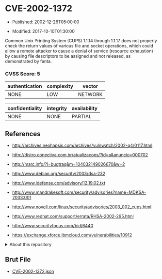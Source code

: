 # CVE-2002-1372

- Published: 2002-12-26T05:00:00

- Modified: 2017-10-10T01:30:00

Common Unix Printing System (CUPS) 1.1.14 through 1.1.17 does not properly check the return values of various file and socket operations, which could allow a remote attacker to cause a denial of service (resource exhaustion) by causing file descriptors to be assigned and not released, as demonstrated by fanta.

### CVSS Score: **5**

| authentication | complexity | vector |
| --- | --- | --- |
| NONE | LOW | NETWORK |

| confidentiality | integrity | availability |
| --- | --- | --- |
| NONE | NONE | PARTIAL |

## References

* http://archives.neohapsis.com/archives/vulnwatch/2002-q4/0117.html

* http://distro.conectiva.com.br/atualizacoes/?id=a&anuncio=000702

* http://marc.info/?l=bugtraq&m=104032149026670&w=2

* http://www.debian.org/security/2003/dsa-232

* http://www.idefense.com/advisory/12.19.02.txt

* http://www.mandrakesoft.com/security/advisories?name=MDKSA-2003:001

* http://www.novell.com/linux/security/advisories/2003_002_cups.html

* http://www.redhat.com/support/errata/RHSA-2002-295.html

* http://www.securityfocus.com/bid/6440

* https://exchange.xforce.ibmcloud.com/vulnerabilities/10912

<details>
<summary>About this repository</summary> 

  This repository is part of the project [Live Hack CVE](https://github.com/Live-Hack-CVE). Main website can be found [www.live-hack.org](https://www.live-hack.org) 
  
  Made by [Sn0wAlice](https://github.com/Sn0wAlice) for the people that care about security and need to have a feed of the latest CVEs. Hope you enjoy it, don't forget to star the repo and follow me on [Twitter](https://twitter.com/Sn0wAlice) and [Github](https://github.com/Sn0wAlice). And that is my [personnal website](https://www.alice-snow.me/)

  - [Home Page](https://github.com/Live-Hack-CVE)
  - [Framework](https://github.com/Live-Hack-CVE/cve-framework)
  - [CVE database](https://github.com/Live-Hack-CVE/full_database)
  - [Changelog](https://github.com/Live-Hack-CVE/Changelog)
</details>

## Brut File

* [CVE-2002-1372.json](https://raw.githubusercontent.com/Live-Hack-CVE/full_database/main/cves/2002/CVE-2002-1372.json)

